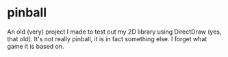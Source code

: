 pinball
=======

An old (very) project I made to test out my 2D library using DirectDraw (yes, that old). It's not really pinball, it is in fact something else. I forget what game it is based on.